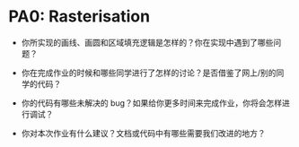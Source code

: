 # PA0: Rasterisation

- 你所实现的画线、画圆和区域填充逻辑是怎样的？你在实现中遇到了哪些问题？ 

- 你在完成作业的时候和哪些同学进行了怎样的讨论？是否借鉴了网上/别的同学的代码？ 

- 你的代码有哪些未解决的 bug？如果给你更多时间来完成作业，你将会怎样进行调试？ 

- 你对本次作业有什么建议？文档或代码中有哪些需要我们改进的地方？